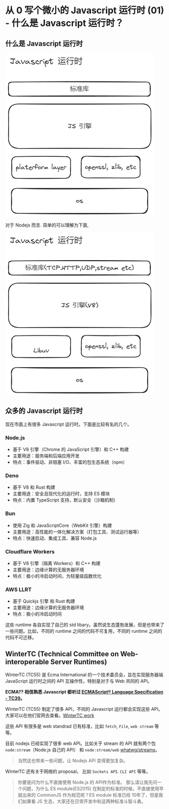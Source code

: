 # 从 0 写个微小的 Javascript 运行时 (01) - 什么是 Javascript 运行时？

## 什么是 Javascript 运行时

![Javascript 运行时](./jsruntime.excalidraw.png)

对于 Nodejs 而言. 简单的可以理解为下面,

![nodejs](./nodejs.excalidraw.png)


## 众多的 Javascript 运行时

现在市面上有很多 Javascript 运行时。下面是比较有名的几个。

### Node.js

- 基于 V8 引擎（Chrome 的 JavaScript 引擎）和 C++ 构建
- 主要用途：服务端和后端应用开发
- 特点：事件驱动、非阻塞 I/O、丰富的包生态系统（npm）

### Deno

- 基于 V8 和 Rust 构建
- 主要用途：安全且现代化的运行时，支持 ES 模块
- 特点：内置 TypeScript 支持，默认安全（沙箱机制）

### Bun

- 使用 Zig 和 JavaScriptCore（WebKit 引擎）构建
- 主要用途：高性能的一体化解决方案（打包工具、测试运行器等）
- 特点：快速启动、集成工具、兼容 Node.js

### Cloudflare Workers

- 基于 V8 引擎（隔离 Workers）和 C++ 构建
- 主要用途：边缘计算的无服务器环境
- 特点：极小的冷启动时间，为轻量级函数优化

### AWS LLRT

- 基于 Quickjs 引擎 和 Rust 构建
- 主要用途：边缘计算的无服务器环境
- 特点：极小的冷启动时间

这些 runtime 各自实现了自己的 std libary。虽然说生态蓬勃发展，但是也带来了一些问题。比如，不同的 runtime 之间的代码不可复用，不同的 runtime 之间的代码不可迁移。

## WinterTC (Technical Committee on Web-interoperable Server Runtimes)

WinterTC (TC55) 是 Ecma International 的一个技术委员会，旨在实现服务器端 JavaScript 运行时之间的 API 互操作性，特别是对于与 Web 共同的 API。

**ECMA?? 相信熟悉 Javascript 都听过 [ECMAScript® Language Specification - TC39](https://tc39.es/ecma262/)。**

WinterTC (TC55) 制定了很多 API，不同的 Javascript 运行都会实现这些 API。大家可以在他们官网去查看。[WinterTC work](https://wintercg.org/work)

这些 API 有很多是 web standrad 已有标准，比如 `fetch`, `File`, `web stream` 等等。

目前 nodejs 已经实现了很多 web API。比如关于 stream 的 API 就有两个包 `node:stream`（Node.js 自己的 API） 和 `node:stream/web` [whatwg/streams](https://streams.spec.whatwg.org/)。

> 当然这也带来一些问题，让 Nodejs API 变得更加复杂。

WinterTC 还有关于网络的 proposal， 比如 `Sockets API`. `CLI API` 等等。

> 你要是问为什么不直接使用 Node.js 的 API作为标准。
> 那么请让我先问一个问题，为什么 ES module(ES2015) 在制定的标准的时候，不直接使用早就出来的 CommonJS 作为规范呢？ES module 标准已经 10年了，但是我们如果看 JS 生态，大家还在日常开发中和这两种标准斗智斗勇。